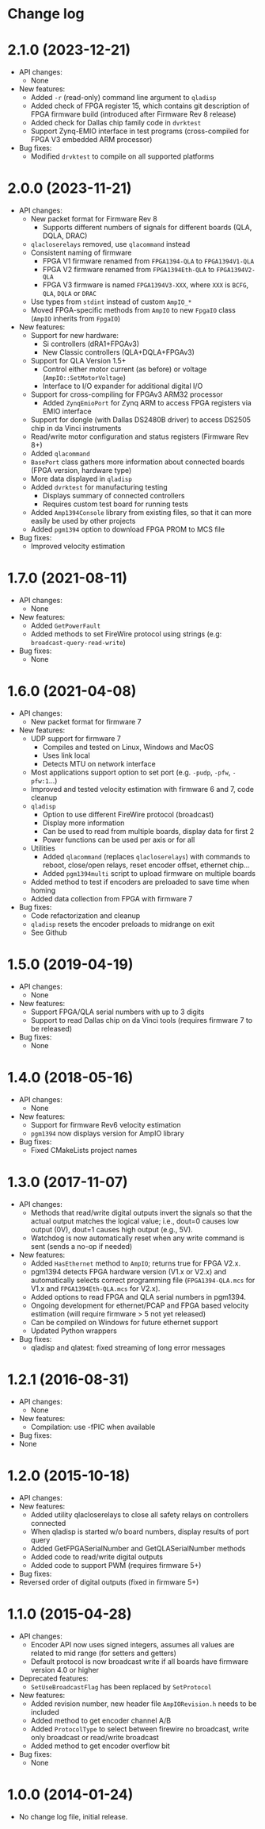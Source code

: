 Change log
==========

2.1.0 (2023-12-21)
==================
* API changes:
  * None
* New features:
  * Added `-r` (read-only) command line argument to `qladisp`
  * Added check of FPGA register 15, which contains git description of FPGA firmware build (introduced after Firmware Rev 8 release)
  * Added check for Dallas chip family code in `dvrktest`
  * Support Zynq-EMIO interface in test programs (cross-compiled for FPGA V3 embedded ARM processor)
* Bug fixes:
  * Modified `drvktest` to compile on all supported platforms

2.0.0 (2023-11-21)
==================
* API changes:
  * New packet format for Firmware Rev 8
    * Supports different numbers of signals for different boards (QLA, DQLA, DRAC)
  * `qlacloserelays` removed, use `qlacommand` instead
  * Consistent naming of firmware
    * FPGA V1 firmware renamed from `FPGA1394-QLA` to `FPGA1394V1-QLA`
    * FPGA V2 firmware renamed from `FPGA1394Eth-QLA` to `FPGA1394V2-QLA`
    * FPGA V3 firmware is named `FPGA1394V3-XXX`, where `XXX` is `BCFG`, `QLA`, `DQLA` or `DRAC`
  * Use types from `stdint` instead of custom `AmpIO_*`
  * Moved FPGA-specific methods from `AmpIO` to new `FpgaIO` class (`AmpIO` inherits from `FpgaIO`)
* New features:
  * Support for new hardware:
    * Si controllers (dRA1+FPGAv3)
    * New Classic controllers (QLA+DQLA+FPGAv3)
  * Support for QLA Version 1.5+
    * Control either motor current (as before) or voltage (`AmpIO::SetMotorVoltage`)
    * Interface to I/O expander for additional digital I/O
  * Support for cross-compiling for FPGAv3 ARM32 processor
    * Added `ZynqEmioPort` for Zynq ARM to access FPGA registers via EMIO interface
  * Support for dongle (with Dallas DS2480B driver) to access DS2505 chip in da Vinci instruments
  * Read/write motor configuration and status registers (Firmware Rev 8+)
  * Added `qlacommand`
  * `BasePort` class gathers more information about connected boards (FPGA version, hardware type)
  * More data displayed in `qladisp`
  * Added `dvrktest` for manufacturing testing
    * Displays summary of connected controllers
    * Requires custom test board for running tests
  * Added `Amp1394Console` library from existing files, so that it can more easily be used by other projects
  * Added `pgm1394` option to download FPGA PROM to MCS file
* Bug fixes:
  * Improved velocity estimation



1.7.0 (2021-08-11)
==================
* API changes:
  * None
* New features:
  * Added `GetPowerFault`
  * Added methods to set FireWire protocol using strings (e.g: `broadcast-query-read-write`)
* Bug fixes:
  * None


1.6.0 (2021-04-08)
==================
* API changes:
  * New packet format for firmware 7
* New features:
  * UDP support for firmware 7
    * Compiles and tested on Linux, Windows and MacOS
    * Uses link local
    * Detects MTU on network interface
  * Most applications support option to set port (e.g. `-pudp`, `-pfw`, `-pfw:1`...)
  * Improved and tested velocity estimation with firmware 6 and 7, code cleanup
  * `qladisp`
    * Option to use different FireWire protocol (broadcast)
    * Display more information
    * Can be used to read from multiple boards, display data for first 2
    * Power functions can be used per axis or for all
  * Utilities
    * Added `qlacommand` (replaces `qlacloserelays`) with commands to reboot, close/open relays, reset encoder offset, ethernet chip...
    * Added `pgm1394multi` script to upload firmware on multiple boards
  * Added method to test if encoders are preloaded to save time when homing
  * Added data collection from FPGA with firmware 7
* Bug fixes:
  * Code refactorization and cleanup
  * `qladisp` resets the encoder preloads to midrange on exit
  * See Github

1.5.0 (2019-04-19)
==================
* API changes:
  * None
* New features:
  * Support FPGA/QLA serial numbers with up to 3 digits
  * Support to read Dallas chip on da Vinci tools (requires firmware 7 to be released)
* Bug fixes:
  * None

1.4.0 (2018-05-16)
==================
* API changes:
  * None
* New features:
  * Support for firmware Rev6 velocity estimation
  * `pgm1394` now displays version for AmpIO library
* Bug fixes:
  * Fixed CMakeLists project names

1.3.0 (2017-11-07)
==================
* API changes:
  * Methods that read/write digital outputs invert the signals so that the actual output matches the logical value; i.e., dout=0 causes low output (0V), dout=1 causes high output (e.g., 5V).
  * Watchdog is now automatically reset when any write command is sent (sends a no-op if needed)
* New features:
  * Added `HasEthernet` method to `AmpIO`; returns true for FPGA V2.x.
  * pgm1394 detects FPGA hardware version (V1.x or V2.x) and automatically selects correct programming file (`FPGA1394-QLA.mcs` for V1.x and `FPGA1394Eth-QLA.mcs` for V2.x).
  * Added options to read FPGA and QLA serial numbers in pgm1394.
  * Ongoing development for ethernet/PCAP and FPGA based velocity estimation (will require firmware > 5 not yet released)
  * Can be compiled on Windows for future ethernet support
  * Updated Python wrappers
* Bug fixes:
  * qladisp and qlatest: fixed streaming of long error messages

1.2.1 (2016-08-31)
==================
* API changes:
  * None
* New features:
  * Compilation: use -fPIC when available
* Bug fixes:
 * None

1.2.0 (2015-10-18)
==================
* API changes:
* New features:
  * Added utility qlacloserelays to close all safety relays on controllers connected
  * When qladisp is started w/o board numbers, display results of port query
  * Added GetFPGASerialNumber and GetQLASerialNumber methods
  * Added code to read/write digital outputs
  * Added code to support PWM (requires firmware 5+)
* Bug fixes:
 * Reversed order of digital outputs (fixed in firmware 5+)

1.1.0 (2015-04-28)
==================

* API changes:
  * Encoder API now uses signed integers, assumes all values are related to mid range (for setters and getters)
  * Default protocol is now broadcast write if all boards have firmware version 4.0 or higher
* Deprecated features:
  * `SetUseBroadcastFlag` has been replaced by `SetProtocol`
* New features:
  * Added revision number, new header file `AmpIORevision.h` needs to be included
  * Added method to get encoder channel A/B
  * Added `ProtocolType` to select between firewire no broadcast, write only broadcast or read/write broadcast
  * Added method to get encoder overflow bit
* Bug fixes:
  * None

1.0.0 (2014-01-24)
==================

* No change log file, initial release.
